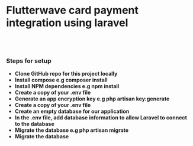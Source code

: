 <h1> Flutterwave card payment integration using laravel</h1>

<br/>
<br/>

<h3> Steps for setup</h3>

<p>
<ul>
    <li><b> Clone GitHub repo for this project locally</b></li>
    <li><b> Install compose e.g composer install </b></li>
   <li><b> Install NPM dependencies e.g npm install</b></li>
    <li><b> Create a copy of your .env file </b></li>
  <li><b> Generate an app encryption key e.g php artisan key:generate </b></li>
<li><b> Create a copy of your .env file </b></li>
<li><b> Create an empty database for our application </b></li>
<li><b> In the .env file, add database information to allow Laravel to connect to the database </b></li>
<li><b> Migrate the database e.g php artisan migrate </b></li>
<li><b> Migrate the database </b></li>





</ul>
</p>
